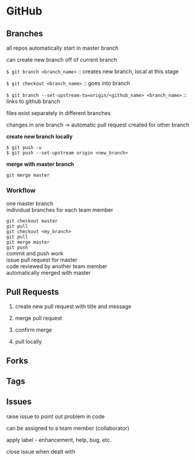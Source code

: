 # GitHub

## Branches

all repos automatically start in master branch

can create new branch off of current branch

`$ git branch <branch_name>` :: creates new branch, local at this stage

`$ git checkout <branch_name>` :: goes into branch

`$ git branch --set-upstream-to=origin/<github_name> <branch_name>` :: links to github branch

files exist separately in different branches

changes in one branch -> automatic pull request created for other branch

**create new branch locally**

`$ git push -u`  
`$ git push --set-upstream origin <new_branch>`  

**merge with master branch**  

`git merge master` 

### Workflow

one master branch  
individual branches for each team member  

`git checkout master`  
`git pull`  
`git checkout <my_branch>`  
`git pull`  
`git merge master`  
`git push`  
commit and push work  
issue pull request for master  
code reviewed by another team member  
automatically merged with master  

## Pull Requests

1. create new pull request with title and message 

2. merge pull request 

3. confirm merge

4. pull locally

## Forks

## Tags

## Issues 

raise issue to point out problem in code  

can be assigned to a team member (collaborator)

apply label - enhancement, help, bug, etc.

close issue when dealt with
